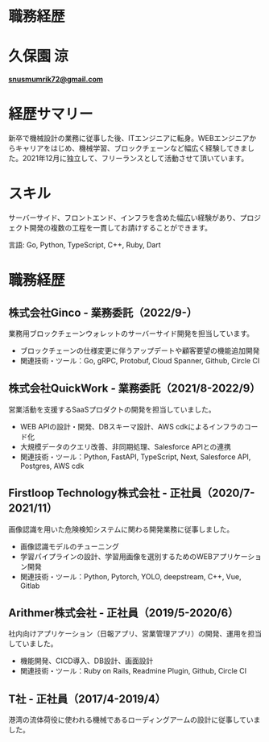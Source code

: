 # 職務経歴

# **久保園 涼**

**snusmumrik72@gmail.com**

# 経歴サマリー

新卒で機械設計の業務に従事した後、ITエンジニアに転身。WEBエンジニアからキャリアをはじめ、機械学習、ブロックチェーンなど幅広く経験してきました。2021年12月に独立して、フリーランスとして活動させて頂いています。

# スキル

サーバーサイド、フロントエンド、インフラを含めた幅広い経験があり、プロジェクト開発の複数の工程を一貫してお請けすることができます。

言語: Go, Python, TypeScript, C++, Ruby, Dart

# 職務経歴

## **株式会社Ginco *-* 業務委託**（2022/9-）

業務用ブロックチェーンウォレットのサーバーサイド開発を担当しています。

- ブロックチェーンの仕様変更に伴うアップデートや顧客要望の機能追加開発
- 関連技術・ツール：Go, gRPC, Protobuf, Cloud Spanner, Github, Circle CI

## **株式会社QuickWork** *-* 業務委託（2021/8-2022/9）

営業活動を支援するSaaSプロダクトの開発を担当していました。

- WEB APIの設計・開発、DBスキーマ設計、AWS cdkによるインフラのコード化
- 大規模データのクエリ改善、非同期処理、Salesforce APIとの連携
- 関連技術・ツール：Python, FastAPI, TypeScript, Next, Salesforce API, Postgres, AWS cdk

## Firstloop Technology株式会社 - 正社員（2020/7-2021/11）

画像認識を用いた危険検知システムに関わる開発業務に従事しました。

- 画像認識モデルのチューニング
- 学習パイプラインの設計、学習用画像を選別するためのWEBアプリケーション開発
- 関連技術・ツール：Python, Pytorch, YOLO, deepstream, C++, Vue, Gitlab

## Arithmer株式会社 - 正社員（2019/5-2020/6）

社内向けアプリケーション（日報アプリ、営業管理アプリ）の開発、運用を担当していました。

- 機能開発、CICD導入、DB設計、画面設計
- 関連技術・ツール：Ruby on Rails, Readmine Plugin, Github, Circle CI

## T社 - 正社員（2017/4-2019/4）

港湾の流体荷役に使われる機械であるローディングアームの設計に従事していました。
